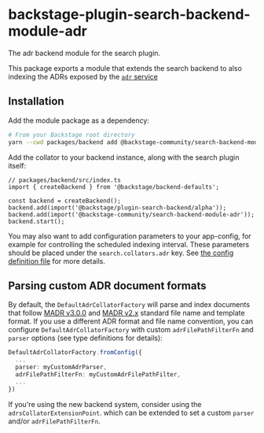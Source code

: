 # backstage-plugin-search-backend-module-adr

The adr backend module for the search plugin.

This package exports a module that extends the search backend to also indexing the ADRs exposed by the [`adr` service](https://github.com/backstage/community-plugins/tree/main/workspaces/adr/plugins/adr-backend)

## Installation

Add the module package as a dependency:

```bash
# From your Backstage root directory
yarn --cwd packages/backend add @backstage-community/search-backend-module-adr
```

Add the collator to your backend instance, along with the search plugin itself:

```tsx
// packages/backend/src/index.ts
import { createBackend } from '@backstage/backend-defaults';

const backend = createBackend();
backend.add(import('@backstage/plugin-search-backend/alpha'));
backend.add(import('@backstage-community/search-backend-module-adr'));
backend.start();
```

You may also want to add configuration parameters to your app-config, for example for controlling the scheduled indexing interval. These parameters should be placed under the `search.collators.adr` key. See [the config definition file](https://github.com/backstage/backstage/blob/master/plugins/search-backend-module-adr/config.d.ts) for more details.

## Parsing custom ADR document formats

By default, the `DefaultAdrCollatorFactory` will parse and index documents that follow [MADR v3.0.0](https://github.com/adr/madr/tree/3.0.0) and [MADR v2.x](https://github.com/adr/madr/tree/2.1.2) standard file name and template format. If you use a different ADR format and file name convention, you can configure `DefaultAdrCollatorFactory` with custom `adrFilePathFilterFn` and `parser` options (see type definitions for details):

```ts
DefaultAdrCollatorFactory.fromConfig({
  ...
  parser: myCustomAdrParser,
  adrFilePathFilterFn: myCustomAdrFilePathFilter,
  ...
})
```

If you're using the new backend system, consider using the `adrsCollatorExtensionPoint`. which can be extended to set a custom `parser` and/or `adrFilePathFilterFn`.
